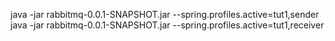 java -jar rabbitmq-0.0.1-SNAPSHOT.jar --spring.profiles.active=tut1,sender
java -jar rabbitmq-0.0.1-SNAPSHOT.jar --spring.profiles.active=tut1,receiver